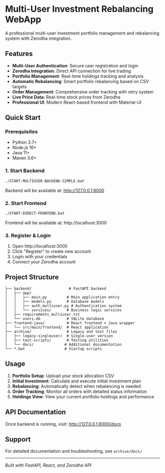 # Multi-User Investment Rebalancing WebApp

A professional multi-user investment portfolio management and rebalancing system with Zerodha integration.

## Features

- **Multi-User Authentication**: Secure user registration and login
- **Zerodha Integration**: Direct API connection for live trading
- **Portfolio Management**: Real-time holdings tracking and analysis
- **Automatic Rebalancing**: Smart portfolio rebalancing based on CSV targets
- **Order Management**: Comprehensive order tracking with retry system
- **Live Price Data**: Real-time stock prices from Zerodha
- **Professional UI**: Modern React-based frontend with Material-UI

## Quick Start

### Prerequisites
- Python 3.7+
- Node.js 16+
- Java 11+
- Maven 3.6+

### 1. Start Backend
```bash
./START-MULTIUSER-BACKEND-SIMPLE.bat
```
Backend will be available at: http://127.0.0.1:8000

### 2. Start Frontend
```bash
./START-DIRECT-FRONTEND.bat
```
Frontend will be available at: http://localhost:3000

### 3. Register & Login
1. Open http://localhost:3000
2. Click "Register" to create new account
3. Login with your credentials
4. Connect your Zerodha account

## Project Structure

```
├── backend/                 # FastAPI backend
│   ├── app/
│   │   ├── main.py         # Main application entry
│   │   ├── models.py       # Database models
│   │   ├── auth_multiuser.py # Authentication system
│   │   └── services/       # Business logic services
│   ├── requirements_multiuser.txt
│   └── users.db            # SQLite database
├── frontend-java/          # React frontend + Java wrapper
│   └── src/main/frontend/  # React application
├── archive/                # Legacy and test files
│   ├── legacy-singleuser/  # Single-user version
│   ├── test-scripts/       # Testing utilities
│   └── docs/              # Additional documentation
└── *.bat                  # Startup scripts
```

## Usage

1. **Portfolio Setup**: Upload your stock allocation CSV
2. **Initial Investment**: Calculate and execute initial investment plan
3. **Rebalancing**: Automatically detect when rebalancing is needed
4. **Order Tracking**: Monitor all orders with detailed status information
5. **Holdings View**: View your current portfolio holdings and performance

## API Documentation

Once backend is running, visit: http://127.0.0.1:8000/docs

## Support

For detailed documentation and troubleshooting, see `archive/docs/`

---

*Built with FastAPI, React, and Zerodha API*